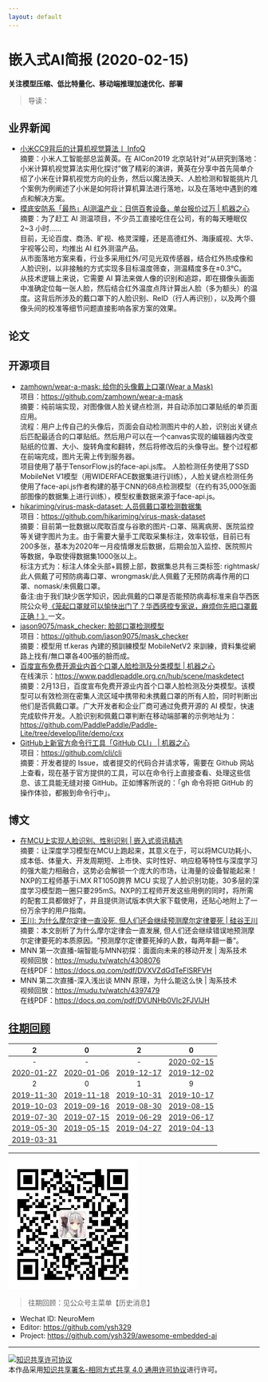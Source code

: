 ```yaml
---
layout: default
---
```


# 嵌入式AI简报 (2020-02-15)

**关注模型压缩、低比特量化、移动端推理加速优化、部署**  

> 导读：

## 业界新闻

- [小米CC9背后的计算机视觉算法丨 InfoQ](https://mp.weixin.qq.com/s/3jLItQtxuoT7Th8EKt1UmQ)  
摘要：小米人工智能部总监黄英。在 AICon2019 北京站针对“从研究到落地：小米计算机视觉算法实用化探讨”做了精彩的演讲，黄英在分享中首先简单介绍了小米在计算机视觉方向的业务，然后以魔法换天、人脸检测和智能挑片几个案例为例阐述了小米是如何将计算机算法进行落地，以及在落地中遇到的难点和解决方案。  
- [摸底安防系「最热」AI测温产业：日供百套设备，单台报价过万 | 机器之心](https://mp.weixin.qq.com/s/ifuA0Y0W9FFvsNtvToym4A)  
摘要：为了赶工 AI 测温项目，不少员工直接吃住在公司，有的每天睡眠仅 2~3 小时……  
目前，无论百度、商汤、旷视、格灵深瞳，还是高德红外、海康威视、大华、宇视等公司，均推出 AI 红外测温产品。  
从市面落地方案来看，行业多采用红外/可见光双传感器，结合红外热成像和人脸识别，以非接触的方式实现多目标温度筛查，测温精度多在±0.3℃。  
从技术逻辑上来说，它需要 AI 算法来做人像的识别和追踪，即在摄像头画面中准确定位每一张人脸，然后结合红外温度点阵计算出人脸（多为额头）的温度。这背后所涉及的戴口罩下的人脸识别、ReID（行人再识别），以及两个摄像头间的校准等细节问题直接影响各家方案的效果。  

## 论文




## 开源项目

- [zamhown/wear-a-mask: 给你的头像戴上口罩(Wear a Mask)](https://github.com/zamhown/wear-a-mask)  
项目：https://github.com/zamhown/wear-a-mask  
摘要：纯前端实现，对图像做人脸关键点检测，并自动添加口罩贴纸的单页面应用。  
流程：用户上传自己的头像后，页面会自动检测图片中的人脸，识别出关键点后匹配最适合的口罩贴纸。然后用户可以在一个canvas实现的编辑器内改变贴纸的位置、大小、旋转角度和翻转，然后将修改后的头像导出。整个过程都在前端完成，图片无需上传到服务器。  
项目使用了基于TensorFlow.js的face-api.js库。 人脸检测任务使用了SSD MobileNet V1模型（用WIDERFACE数据集进行训练），人脸关键点检测任务使用了face-api.js作者构建的基于CNN的68点检测模型（在约有35,000张面部图像的数据集上进行训练），模型权重数据来源于face-api.js。  
- [hikariming/virus-mask-dataset: 人员佩戴口罩检测数据集](https://github.com/hikariming/virus-mask-dataset)  
项目：https://github.com/hikariming/virus-mask-dataset  
摘要：目前第一批数据以爬取百度与谷歌的图片-口罩、隔离病房、医院监控 等关键字图片为主。由于需要大量手工爬取采集标注，效率较低，目前已有200多张，基本为2020年一月疫情爆发后数据，后期会加入监控、医院照片等数据，争取使得数据集1000张以上。  
标注方式为：标注人体全头部+肩膀上部，数据集总共有三类标签: rightmask/此人佩戴了可预防病毒口罩、wrongmask/此人佩戴了无预防病毒作用的口罩、nomask/未佩戴口罩。  
备注:由于我们缺少医学知识，因此佩戴的口罩是否能预防病毒标准来自华西医院公众号[《笼起口罩就可以愉快出门了？华西感控专家说，麻烦你先把口罩戴正确！》](https://mp.weixin.qq.com/s/ES4bGYWIb1jjQYaWUtDmug)一文。  
- [jason9075/mask_checker: 脸部口罩检测模型](https://github.com/jason9075/mask_checker)  
项目：https://github.com/jason9075/mask_checker  
摘要：模型用 tf.keras 內建的預訓練模型 MobileNetV2 來訓練，資料集從網路上找有/無口罩各400張的臉而成。  
- [百度宣布免费开源业内首个口罩人脸检测及分类模型 | 机器之心](https://mp.weixin.qq.com/s/iCz1ls5RV73LEGUJm9Gevg)  
在线演示：https://www.paddlepaddle.org.cn/hub/scene/maskdetect  
摘要：2月13日，百度宣布免费开源业内首个口罩人脸检测及分类模型。该模型可以有效检测在密集人流区域中携带和未携戴口罩的所有人脸，同时判断出他们是否佩戴口罩。广大开发者和企业厂商可通过免费开源的 AI 模型，快速完成软件开发。人脸识别和佩戴口罩判断在移动端部署的示例地址为：https://github.com/PaddlePaddle/Paddle-Lite/tree/develop/lite/demo/cxx   
- [GitHub上新官方命令行工具「GitHub CLI」 | 机器之心](https://mp.weixin.qq.com/s/gGH3lbDNKKVNRCkXdfawVA)  
项目：https://github.com/cli/cli  
摘要：开发者提的 Issue，或者提交的代码合并请求等，需要在 Github 网站上查看，现在基于官方提供的工具，可以在命令行上直接查看、处理这些信息、该工具能无缝对接 GitHub。正如博客所说的：「gh 命令将把 GitHub 的操作体验，都搬到命令行中」。  


## 博文

- [在MCU上实现人脸识别、性别识别 | 嵌入式资讯精选](https://mp.weixin.qq.com/s/rbfVQyUFnCBcIJwp0Cnw7g)  
摘要：让深度学习模型在MCU上跑起来，其意义在于，可以将MCU功耗小、成本低、体量大、开发周期短、上市快、实时性好、响应稳等特性与深度学习的强大能力相融合，这势必会解锁一个庞大的市场，让海量的设备智能起来！  
NXP的工程师基于i.MX RT1050跨界 MCU 实现了人脸识别功能，30多层的深度学习模型跑一圈只要295mS。NXP的工程师开发这些用例的同时，将所需的配套工具都做好了，并且提供测试版本供大家下载使用，还贴心地附上了一份万余字的用户指南。  
- [王川: 为什么摩尔定律一直没死, 但人们还会继续预测摩尔定律要死 | 硅谷王川](https://mp.weixin.qq.com/s/MTL_c5Eq1NAoEjQ8JeqSNw)  
摘要：本文剖析了为什么摩尔定律会一直发展, 但人们还会继续错误地预测摩尔定律要死的本质原因。"预测摩尔定律要死掉的人数，每两年翻一番“。  
- MNN 第一次直播-端智能与MNN初探：⾯面向未来的移动开发 | 淘系技术  
视频回放：https://mudu.tv/watch/4308076  
在线PDF：https://docs.qq.com/pdf/DVXVZdGdTeFlSRFVH  
- MNN 第二次直播-深⼊浅出谈 MNN 原理，为什么能这么快 | 淘系技术  
视频回放：https://mudu.tv/watch/4397479  
在线PDF：https://docs.qq.com/pdf/DVUNHb0VIc2FJVlJH  

## [往期回顾](https://github.com/ysh329/awesome-embedded-ai)

| 2 | 0 | 2 | 0 |
|:---:|:---:|:---:|:---:|
| - | - | - | [2020-02-15](./embedded-ai-report/2020-02-15.md) |  
| [2020-01-27](./embedded-ai-report/2020-01-27.md) | [2020-01-06](./embedded-ai-report/2020-01-06.md) | [2019-12-17](./embedded-ai-report/2019-12-17.md)  |  [2019-12-02](./embedded-ai-report/2019-12-02.md) |
| 2 | 0 | 1 | 9 |  
| [2019-11-30](./embedded-ai-report/2019-11-30.md) | [2019-11-18](./embedded-ai-report/2019-11-18.md) | [2019-10-31](./embedded-ai-report/2019-10-31.md)  |  [2019-10-17](./embedded-ai-report/2019-10-17.md) |  
| [2019-10-03](./embedded-ai-report/2019-10-03.md) | [2019-09-16](./embedded-ai-report/2019-09-16.md) | [2019-08-30](./embedded-ai-report/2019-08-30.md)  |  [2019-08-15](./embedded-ai-report/2019-08-15.md) |  
| [2019-07-30](./embedded-ai-report/2019-07-30.md) | [2019-07-15](./embedded-ai-report/2019-07-15.md) | [2019-06-29](./embedded-ai-report/2019-06-29.md)  |  [2019-06-17](./embedded-ai-report/2019-06-17.md) |  
| [2019-05-30](./embedded-ai-report/2019-05-30.md) | [2019-05-15](./embedded-ai-report/2019-05-15.md) | [2019-04-27](./embedded-ai-report/2019-04-27.md)  |  [2019-04-13](./embedded-ai-report/2019-04-13.md) |  
| [2019-03-31](./embedded-ai-report/2019-03-31.md) | | |  

----

![wechat_qrcode](../wechat_qrcode.jpg)

> 往期回顾：见公众号主菜单【历史消息】

- Wechat ID: NeuroMem  
- Editor: https://github.com/ysh329  
- Project: https://github.com/ysh329/awesome-embedded-ai  

----

<a rel="license" href="http://creativecommons.org/licenses/by-sa/4.0/"><img alt="知识共享许可协议" style="border-width:0" src="https://i.creativecommons.org/l/by-sa/4.0/88x31.png" /></a><br />本作品采用<a rel="license" href="http://creativecommons.org/licenses/by-sa/4.0/">知识共享署名-相同方式共享 4.0 通用许可协议</a>进行许可。
